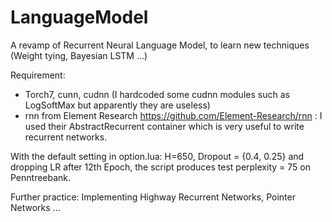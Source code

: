# LanguageModel
A revamp of Recurrent Neural Language Model, to learn new techniques (Weight tying, Bayesian LSTM ...)

Requirement: 

- Torch7, cunn, cudnn (I hardcoded some cudnn modules such as LogSoftMax but apparently they are useless)
- rnn from Element Research https://github.com/Element-Research/rnn : I used their AbstractRecurrent container which is very useful to write recurrent networks.

With the default setting in option.lua: H=650, Dropout = {0.4, 0.25} and dropping LR after 12th Epoch, the script produces test perplexity = 75 on Penntreebank. 

Further practice: Implementing Highway Recurrent Networks, Pointer Networks ...
